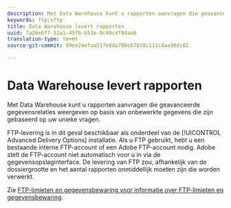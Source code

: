 ```yaml
---
description: Met Data Warehouse kunt u rapporten aanvragen die geavanceerde gegevensrelaties weergeven op basis van onbewerkte gegevens die zijn gebaseerd op uw unieke vragen.
keywords: ftp;sftp
title: Data Warehouse levert rapporten
uuid: 7a26e6f7-51a1-45fb-b53e-8c49c4f84aa6
translation-type: tm+mt
source-git-commit: 99ee24efaa517e8da700c67818c111c4aa90dc02

---
```



# Data Warehouse levert rapporten

Met Data Warehouse kunt u rapporten aanvragen die geavanceerde gegevensrelaties weergeven op basis van onbewerkte gegevens die zijn gebaseerd op uw unieke vragen.

FTP-levering is in dit geval beschikbaar als onderdeel van de [!UICONTROL Advanced Delivery Options] installatie. Als u FTP gebruikt, hebt u een bestaande interne FTP-account of een Adobe FTP-account nodig. Adobe stelt de FTP-account niet automatisch voor u in via de gegevensopslaginterface. De levering van FTP zou, afhankelijk van de dossiergrootte en het aantal rapporten onmiddellijk moeten zijn die worden verwerkt.

Zie [FTP-limieten en gegevensbewaring voor informatie over FTP-limieten en gegevensbewaring](/help/export/ftp-and-sftp/ftp-limits.md).
